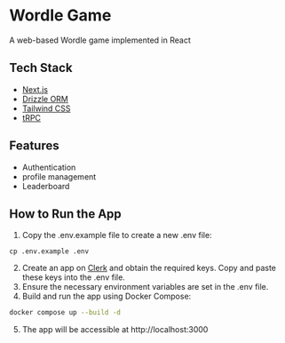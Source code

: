 # Wordle Game
A web-based Wordle game implemented in React
## Tech Stack
- [Next.js](https://nextjs.org)
- [Drizzle ORM](https://orm.drizzle.team)
- [Tailwind CSS](https://tailwindcss.com)
- [tRPC](https://trpc.io)

## Features
- Authentication
- profile management
- Leaderboard

## How to Run the App
1. Copy the .env.example file to create a new .env file:
```
cp .env.example .env
```
2. Create an app on [Clerk](https://clerk.com) and obtain the required keys. Copy and paste these keys into the .env file.
3. Ensure the necessary environment variables are set in the .env file.
4. Build and run the app using Docker Compose:
```bash
docker compose up --build -d
```
5. The app will be accessible at http://localhost:3000
